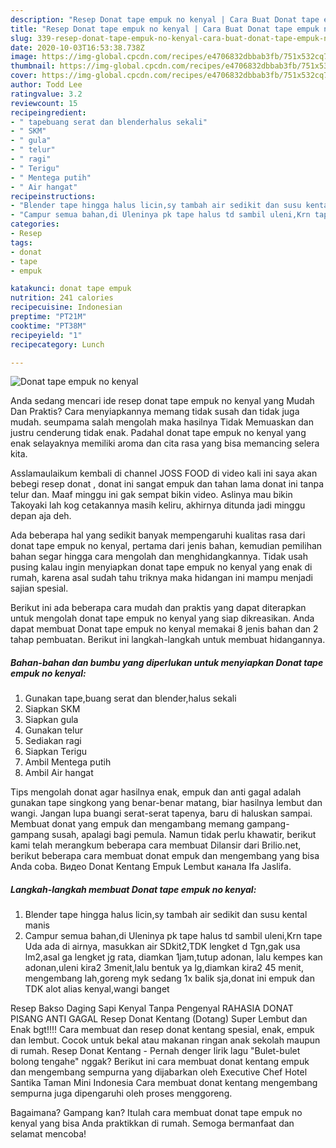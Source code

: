 ```yaml
---
description: "Resep Donat tape empuk no kenyal | Cara Buat Donat tape empuk no kenyal Yang Enak Dan Mudah"
title: "Resep Donat tape empuk no kenyal | Cara Buat Donat tape empuk no kenyal Yang Enak Dan Mudah"
slug: 339-resep-donat-tape-empuk-no-kenyal-cara-buat-donat-tape-empuk-no-kenyal-yang-enak-dan-mudah
date: 2020-10-03T16:53:38.738Z
image: https://img-global.cpcdn.com/recipes/e4706832dbbab3fb/751x532cq70/donat-tape-empuk-no-kenyal-foto-resep-utama.jpg
thumbnail: https://img-global.cpcdn.com/recipes/e4706832dbbab3fb/751x532cq70/donat-tape-empuk-no-kenyal-foto-resep-utama.jpg
cover: https://img-global.cpcdn.com/recipes/e4706832dbbab3fb/751x532cq70/donat-tape-empuk-no-kenyal-foto-resep-utama.jpg
author: Todd Lee
ratingvalue: 3.2
reviewcount: 15
recipeingredient:
- " tapebuang serat dan blenderhalus sekali"
- " SKM"
- " gula"
- " telur"
- " ragi"
- " Terigu"
- " Mentega putih"
- " Air hangat"
recipeinstructions:
- "Blender tape hingga halus licin,sy tambah air sedikit dan susu kental manis"
- "Campur semua bahan,di Uleninya pk tape halus td sambil uleni,Krn tape Uda ada di airnya, masukkan air SDkit2,TDK lengket d Tgn,gak usa lm2,asal ga lengket jg rata, diamkan 1jam,tutup adonan, lalu kempes kan adonan,uleni kira2 3menit,lalu bentuk ya lg,diamkan kira2 45 menit, mengembang lah,goreng myk sedang 1x balik sja,donat ini empuk dan TDK alot alias kenyal,wangi banget"
categories:
- Resep
tags:
- donat
- tape
- empuk

katakunci: donat tape empuk 
nutrition: 241 calories
recipecuisine: Indonesian
preptime: "PT21M"
cooktime: "PT38M"
recipeyield: "1"
recipecategory: Lunch

---
```



![Donat tape empuk no kenyal](https://img-global.cpcdn.com/recipes/e4706832dbbab3fb/751x532cq70/donat-tape-empuk-no-kenyal-foto-resep-utama.jpg)

Anda sedang mencari ide resep donat tape empuk no kenyal yang Mudah Dan Praktis? Cara menyiapkannya memang tidak susah dan tidak juga mudah. seumpama salah mengolah maka hasilnya Tidak Memuaskan dan justru cenderung tidak enak. Padahal donat tape empuk no kenyal yang enak selayaknya memiliki aroma dan cita rasa yang bisa memancing selera kita.

Asslamaulaikum kembali di channel JOSS FOOD di video kali ini saya akan bebegi resep donat , donat ini sangat empuk dan tahan lama donat ini tanpa telur dan. Maaf minggu ini gak sempat bikin video. Aslinya mau bikin Takoyaki lah kog cetakannya masih keliru, akhirnya ditunda jadi minggu depan aja deh.

Ada beberapa hal yang sedikit banyak mempengaruhi kualitas rasa dari donat tape empuk no kenyal, pertama dari jenis bahan, kemudian pemilihan bahan segar hingga cara mengolah dan menghidangkannya. Tidak usah pusing kalau ingin menyiapkan donat tape empuk no kenyal yang enak di rumah, karena asal sudah tahu triknya maka hidangan ini mampu menjadi sajian spesial.


Berikut ini ada beberapa cara mudah dan praktis yang dapat diterapkan untuk mengolah donat tape empuk no kenyal yang siap dikreasikan. Anda dapat membuat Donat tape empuk no kenyal memakai 8 jenis bahan dan 2 tahap pembuatan. Berikut ini langkah-langkah untuk membuat hidangannya.

<!--inarticleads1-->

##### Bahan-bahan dan bumbu yang diperlukan untuk menyiapkan Donat tape empuk no kenyal:

1. Gunakan  tape,buang serat dan blender,halus sekali
1. Siapkan  SKM
1. Siapkan  gula
1. Gunakan  telur
1. Sediakan  ragi
1. Siapkan  Terigu
1. Ambil  Mentega putih
1. Ambil  Air hangat


Tips mengolah donat agar hasilnya enak, empuk dan anti gagal adalah gunakan tape singkong yang benar-benar matang, biar hasilnya lembut dan wangi. Jangan lupa buangi serat-serat tapenya, baru di haluskan sampai. Membuat donat yang empuk dan mengambang memang gampang-gampang susah, apalagi bagi pemula. Namun tidak perlu khawatir, berikut kami telah merangkum beberapa cara membuat Dilansir dari Brilio.net, berikut beberapa cara membuat donat empuk dan mengembang yang bisa Anda coba. Видео Donat Kentang Empuk Lembut канала Ifa Jaslifa. 

<!--inarticleads2-->

##### Langkah-langkah membuat Donat tape empuk no kenyal:

1. Blender tape hingga halus licin,sy tambah air sedikit dan susu kental manis
1. Campur semua bahan,di Uleninya pk tape halus td sambil uleni,Krn tape Uda ada di airnya, masukkan air SDkit2,TDK lengket d Tgn,gak usa lm2,asal ga lengket jg rata, diamkan 1jam,tutup adonan, lalu kempes kan adonan,uleni kira2 3menit,lalu bentuk ya lg,diamkan kira2 45 menit, mengembang lah,goreng myk sedang 1x balik sja,donat ini empuk dan TDK alot alias kenyal,wangi banget


Resep Bakso Daging Sapi Kenyal Tanpa Pengenyal RAHASIA DONAT PISANG ANTI GAGAL Resep Donat Kentang (Dotang) Super Lembut dan Enak bgt!!!! Cara membuat dan resep donat kentang spesial, enak, empuk dan lembut. Cocok untuk bekal atau makanan ringan anak sekolah maupun di rumah. Resep Donat Kentang - Pernah denger lirik lagu &#34;Bulet-bulet bolong tengahe&#34; nggak? Berikut ini cara membuat donat kentang empuk dan mengembang sempurna yang dijabarkan oleh Executive Chef Hotel Santika Taman Mini Indonesia Cara membuat donat kentang mengembang sempurna juga dipengaruhi oleh proses menggoreng. 

Bagaimana? Gampang kan? Itulah cara membuat donat tape empuk no kenyal yang bisa Anda praktikkan di rumah. Semoga bermanfaat dan selamat mencoba!
